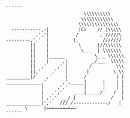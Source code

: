                                                                                 
                                                                                
                ``````                                                          
                                             \\\\\\\\\\                         
                                            \\\\\\\\\\\\                        
                                           \\\\\\\\\\\\\\\                       
                  -----------,-|           |C>    // )\\\\\                      
                           ,','|          /        ,'/////\                      
                ---------,','  |         (,         ///////                      
                         ||    |           \      |//\\\\\\                      
                         ||    |            \___  | \\\\\\\                      
                         ||    |______           \_ _ \\\\\\                     
                         ||    |     ,|         _/___  \\\\\                     
                         ||  ,'    ,' |        /         \\\                     
                         ||,'    ,'   |       |         \ \\                    
                _________|/    ,'     |      /           | |                    
                _____________,'      ,',_____|      |    | |                    
                             |     ,','      |      |    | |                    
                             |   ,','    ____|_____/    /  |                    
                             | ,','  __/ |             /   |                    
                _____________|','   ///_/-------------/   |                     
                       \      |==========='                                     
                ``````                                                          
                                                                                
                                                                                
